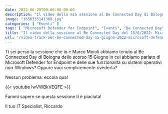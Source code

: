 ```yaml
---
date: 2022-06-29T09:00:00-00:00
description: "Il video della mia sessione al Be Connected Day di Bologna del 15 Giugno 2022: Microsoft Defender for Endpoint oltre Windows."
image: "1656335141388.jpg"
categories: [ "Eventi" ]
tags: [ "Microsoft Defender for Endpoint", "Eventi", "Be Connected Day", "Video" ]
title: "Il video della sessione al Be Connected Day del 15/6/2022: Microsoft Defender for Endpoint"
url: "/video-track-sec-be-connected-day-15-giugno-2022-microsoft-defender-for-endpoint"
---
```

Ti sei perso la sessione che io e Marco Moioli abbiamo tenuto al Be Connected Day di Bologna dello scorso 15 Giugno in cui abbiamo parlato di Microsoft Defender for Endpoint e delle sue funzionalità su sistemi operativi non-Windows? Oppure vuoi semplicemente rivederla?

Nessun problema: eccola qua!

{{< youtube IwVWBkVEQFE >}}

Fammi sapere se questa sessione ti è piaciuta!

Il tuo IT Specialist, Riccardo